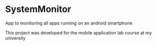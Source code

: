 # SystemMonitor
App to monitoring all apps running on an android smartphone

This project was developed for the mobile application lab course at my university
